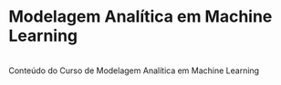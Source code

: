 # Modelagem Analítica em Machine Learning
<br/>
Conteúdo do Curso de Modelagem Analítica em Machine Learning
